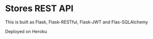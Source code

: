 # Stores REST API

This is built as Flask, Flask-RESTful, Flask-JWT and Flas-SQLAlchemy

Deployed on Heroku 